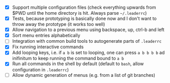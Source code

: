 - [x] Support multiple configuration files (check everything upwards from $PWD until the home directory is hit.  Always parse `~/.leaderrc`)
- [x] Tests, because prototyping is basically done now and I don't want to throw away the prototype (it works too well)
- [x] Allow navigation to a previous menu using backspace, up, ctrl-b and left
- [x] Sort menu entries alphabetically
- [ ] Integration with common build tools to autogenerate parts of `.leaderrc`
- [x] Fix running interactive commands
- [x] Add looping keys, i.e. if `a b` is set to looping, one can press `a b b b b` ad inifinitum to keep running the command bound to `a b`
- [x] Run all commands in the shell by default (default to `bash`, allow configuration in `.leaderrc`)
- [ ] Allow dynamic generation of menus (e.g. from a list of git branches)
